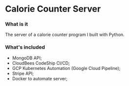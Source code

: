 # Calorie Counter Server

### What is it
The server of a calorie counter program I built with Python.

### What's included

- MongoDB API;
- CloudBees CodeShip CI/CD;
- GCP Kubernetes Automation (Google Cloud Pipeline);
- Stripe API;
- Docker to automate server;
